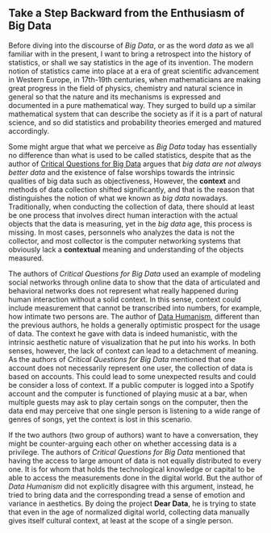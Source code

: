 ## Take a Step Backward from the Enthusiasm of Big Data

Before diving into the discourse of *Big Data*, or as the word *data* as we all familiar with in the present, I want to bring a retrospect into the history of statistics, or shall we say statistics in the age of its invention. The modern notion of statistics came into place at a era of great scientific advancement in Western Europe, in 17th-19th centuries, when mathematicians are making great progress in the field of physics, chemistry and natural science in general so that the nature and its mechanisms is expressed and documented in a pure mathematical way. They surged to build up a similar mathematical system that can describe the society as if it is a part of natural science, and so did statistics and probability theories emerged and matured accordingly.

Some might argue that what we perceive as *Big Data* today has essentially no difference than what is used to be called statistics, despite that as the author of [Critical Questions for Big Data](https://drive.google.com/file/d/1UHIPYi6UyY1hSlXQwcxkZ5EQdipexVIx/view) argues that *big data are not always better data* and the existence of false worships towards the intrinsic qualities of big data such as objectiveness, However, the **context** and methods of data collection shifted significantly, and that is the reason that distinguishes the notion of what we known as *big data* nowadays. Traditionally, when conducting the collection of data, there should at least be one process that involves direct human interaction with the actual objects that the data is measuring, yet in the *big data* age, this process is missing. In most cases, personnels who analyzes the data is not the collector, and most collector is the computer networking systems that obviously lack a **contextual** meaning and understanding of the objects measured.

The authors of *Critical Questions for Big Data* used an example of modeling social networks through online data to show that the data of articulated and behavioral networks does not represent what really happened during human interaction without a solid context. In this sense, context could include measurement that cannot be transcribed into numbers, for example, how intimate two persons are. The author of [Data Humanism](http://giorgialupi.com/data-humanism-my-manifesto-for-a-new-data-wold/), different than the previous authors, he holds a generally optimistic prospect for the usage of data. The context he gave with data is indeed humanistic, with the intrinsic aesthetic nature of visualization that he put into his works. In both senses, however, the lack of context can lead to a detachment of meaning. As the authors of *Critical Questions for Big Data* mentioned that one account does not necessarily represent one user, the collection of data is based on accounts. This could lead to some unexpected results and could be consider a loss of context. If a public computer is logged into a Spotify account and the computer is functioned of playing music at a bar, when multiple guests may ask to play certain songs on the computer, then the data end may perceive that one single person is listening to a wide range of genres of songs, yet the context is lost in this scenario.

 If the two authors (two group of authors) want to have a conversation, they might be counter-arguing each other on whether accessing data is a privilege. The authors of *Critical Questions for Big Data* mentioned that having the access to large amount of data is not equally distributed to every one. It is for whom that holds the technological knowledge or capital to be able to access the measurements done in the digital world. But the author of *Data Humanism* did not explicitly disagree with this argument, instead, he tried to bring data and the corresponding tread a sense of emotion and variance in aesthetics. By doing the project **Dear Data**, he is trying to state that even in the age of normalized digital world, collecting data manually gives itself cultural context, at least at the scope of a single person.
